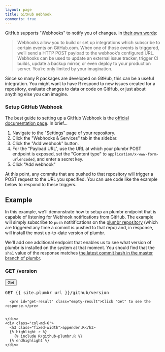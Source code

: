 ```yaml
---
layout: page
title: GitHub Webhook
comments: true
---
```


GitHub supports "Webhooks" to notify you of changes. In <a href="https://developer.github.com/webhooks/" target="_blank">their own words</a>:

> Webhooks allow you to build or set up integrations which subscribe to certain events on GitHub.com. When one of those events is triggered, we’ll send a HTTP POST payload to the webhook’s configured URL. Webhooks can be used to update an external issue tracker, trigger CI builds, update a backup mirror, or even deploy to your production server. You’re only limited by your imagination.

Since so many R packages are developed on GitHub, this can be a useful integration. You might want to have R respond to new issues created for a repository, evaluate changes to data or code on GitHub, or just about anything else you can imagine. 

### Setup GitHub Webhook

The best guide to setting up a GitHub Webhook is the <a href="https://developer.github.com/webhooks/" target="_blank">official documentation page</a>. In brief...

1. Navigate to the "Settings" page of your repository.
2. Click the "Webhooks & Services" tab in the sidebar.
3. Click the "Add webhook" button.
4. For the "Payload URL", use the URL at which your plumbr POST endpoint is exposed, set the "Content type" to `application/x-www-form-urlencoded`, and enter a secret key.
5. Click "Add webhook"

At this point, any commits that are pushed to that repository will trigger a POST request to the URL you specified. You can use code like the example below to respond to these triggers.

## Example

In this example, we'll demonstrate how to setup an plumbr endpoint that is capable of listening for Webhook notifications from GitHub. The example will simply subscribe to `push` notitifications on the <a href="https://github.com/trestletech/plumbr/" target="_blank">plumbr repository</a> (which are triggered any time a commit is pushed to that repo) and, in response, will install the most up-to-date version of plumbr.

We'll add one additional endpoint that enables us to see what version of plumbr is installed on the system at that moment. You should find that the `sha1` value of the response matches <a href="https://github.com/trestletech/plumbr/commits/master" target="_blank">the latest commit hash in the master branch of plumbr</a>.

  <div class="row">
    <div class="col-md-6 right-border">
      <h3 class="right-title fixed-width">GET /version</h3>
      <div class="clear"></div>
      <div class="row">
        <div class="col-md-2">
          <button id="post-btn" type="submit" class="btn btn-primary">Get</button>
        </div>
        <div class="col-md-10">
          <pre>GET {{ site.plumbr_url }}/github/version</pre>
        </div>
      </div>

      <pre id="get-result" class="empty-result">Click "Get" to see the response.</pre>


    </div>
    <div class="col-md-6">
      <h3 class="fixed-width">appender.R</h3>
      {% highlight r %}
        {% include R/github-plumbr.R %}
      {% endhighlight %}
    </div>
  </div>


<script type="text/javascript">
  $(function(){
    function updateVersion(){
      $.get('{{ site.plumbr_url }}/github/version')
      .done(function(res){
        $('#get-result').text(JSON.stringify(res, null, 2)).removeClass('empty-result').fadeOut(100).fadeIn(100);
      })
      .fail(function(err){
        console.log(err);
      });
    }


    $('#post-btn').click(function(){
      updateVersion();
    });
    updateVersion();

  });
</script>
